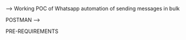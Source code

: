 --> Working POC of Whatsapp automation of sending messages in bulk

POSTMAN -->  


PRE-REQUIREMENTS

